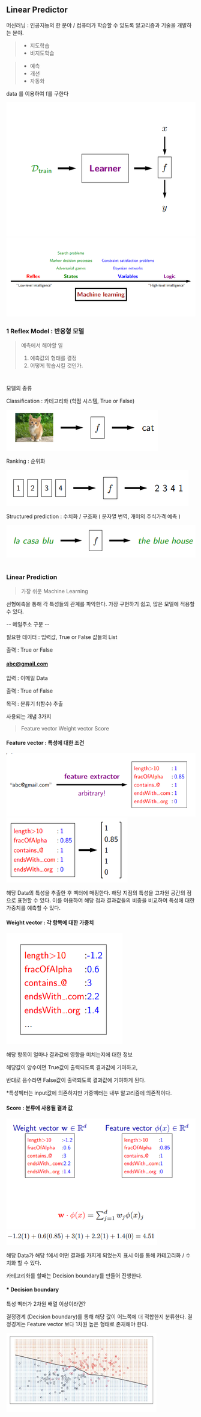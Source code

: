 ## Linear Predictor

머신러닝 : 인공지능의 한 분야  /  컴퓨터가 학습할 수 있도록 알고리즘과 기술을 개발하는 분야.
>  - 지도학습
>  - 비지도학습

>  - 예측  
> -  개선
> -  자동화


data 를 이용하여  f를 구한다


<img src=./image/linear2.png>


<img src=./image/Machine_Learning.png>

### 1 Reflex Model : 반응형 모델

> 예측에서 해야할 일 
> 1. 예측값의 형태를 결정
> 2. 어떻게 학습시킬 것인가.


#
모델의 종류

Classification : 카테고리화  (학점 시스템, True or False)

<img src=./image/classification.png>

Ranking : 순위화 

<img src=./image/ranking.png>

Structured prediction : 수치화 / 구조화  ( 문자열 번역, 개미의 주식가격 예측 )

<img src=./image/prediction.png>


#
### Linear Prediction
> 가장 쉬운 Machine Learning 

선형예측을 통해 각 특성들의 관계를 파악한다.
가장 구현하기 쉽고, 많은 모델에 적용할 수 있다.



--  메일주소 구분  --

필요한 데이터 :   입력값,  True or False 값들의 List

출력 : True or False

#### abc@gmail.com

입력 :  이메일 Data

출력 :  True of False

목적 : 분류기 f(함수) 추출


사용되는 개념 3가지
>Feature vector 
>Weight vector
>Score

#### Feature vector : 특성에 대한 조건

<img src=./image/FE.png>
<img src=./image/FEV.png>

해당 Data의 특성을 추출한 후 벡터에 매핑한다.
해당 지점의 특성을 고차원 공간의 점으로 표현할 수 있다.
이를 이용하여 해당 점과 결과값들의 비중을 비교하여
특성에 대한 가중치를 예측할 수 있다.


#### Weight vector : 각 항목에 대한 가중치

<img src=./image/W.png>

해당 항목이 얼마나 결과값에 영향을 미치는지에 대한 정보

해당값이 양수이면 True값이 출력되도록 결과값에 기여하고, 

반대로 음수라면 False값이 출력되도록 결과값에 기여하게 된다.


*특성벡터는 input값에 의존하지만 가중벡터는 내부 알고리즘에 의존적이다.


#### Score :  분류에 사용될 결과 값
<img src=./image/Score.png>


<img src=./image/ScoreC.png>


해당 Data가 해당 f에서 어떤 결과를 가지게 되었는지 표시
이를 통해 카테고리화 / 수치화 할 수 있다.



카테고리화를 할때는 Decision boundary를 만들어 진행한다.

#### * Decision boundary
특성 벡터가 2차원 배열 이상이라면?

결정경계 (Decision boundary)를 통해 해당 값이 어느쪽에 더 적합한지 분류한다.
결정경계는 Feature vector 보다 1차원 높은 형태로 존재해야 한다.

<img src=./image/DB.png>

<!--stackedit_data:
eyJoaXN0b3J5IjpbMTM3NzIxMzM3NiwyNjA2NjUxNTIsLTEwMz
I3MDg1MjgsLTI2MzA4MDA2MiwtMzY0MTg3NTU0LC05NjIxMzYz
OTcsLTM4OTgxMzcyOCwtMTA5MDgwNTY5NCwxODk4NjE2ODU4LD
ExNzEzMzA4Miw5MDg0Njk4MTcsLTY1NzUyNzA3OCwxNTEwMjU2
MjY0LC01OTg3NjkxNjQsMTg1MzUyMjQwOSwtMjA4ODc0NjYxMl
19
-->
